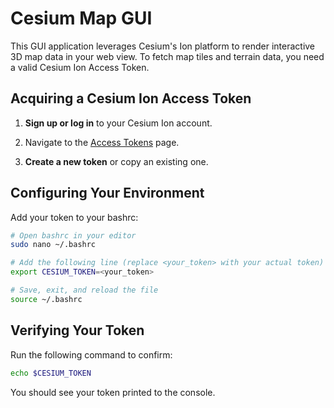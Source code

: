 # Cesium Map GUI

This GUI application leverages Cesium's Ion platform to render interactive 3D map data in your web view. To fetch map tiles and terrain data, you need a valid Cesium Ion Access Token.

## Acquiring a Cesium Ion Access Token

1. **Sign up or log in** to your Cesium Ion account.
    
2. Navigate to the [Access Tokens](https://cesium.com/learn/ion/cesium-ion-access-tokens/) page.
    
3. **Create a new token** or copy an existing one.
    

## Configuring Your Environment

Add your token to your bashrc:

```bash
# Open bashrc in your editor
sudo nano ~/.bashrc

# Add the following line (replace <your_token> with your actual token)
export CESIUM_TOKEN=<your_token>

# Save, exit, and reload the file
source ~/.bashrc
```

## Verifying Your Token

Run the following command to confirm:

```bash
echo $CESIUM_TOKEN
```

You should see your token printed to the console.